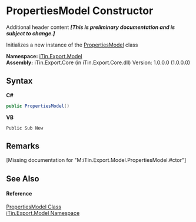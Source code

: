 # PropertiesModel Constructor 
Additional header content _**\[This is preliminary documentation and is subject to change.\]**_

Initializes a new instance of the <a href="b0b4af43-2796-737a-c6d3-c99da922e088">PropertiesModel</a> class

**Namespace:**&nbsp;<a href="ef57ffcc-e95e-b212-5a46-9aa6f5a3511f">iTin.Export.Model</a><br />**Assembly:**&nbsp;iTin.Export.Core (in iTin.Export.Core.dll) Version: 1.0.0.0 (1.0.0.0)

## Syntax

**C#**<br />
``` C#
public PropertiesModel()
```

**VB**<br />
``` VB
Public Sub New
```


## Remarks
\[Missing <remarks> documentation for "M:iTin.Export.Model.PropertiesModel.#ctor"\]

## See Also


#### Reference
<a href="b0b4af43-2796-737a-c6d3-c99da922e088">PropertiesModel Class</a><br /><a href="ef57ffcc-e95e-b212-5a46-9aa6f5a3511f">iTin.Export.Model Namespace</a><br />